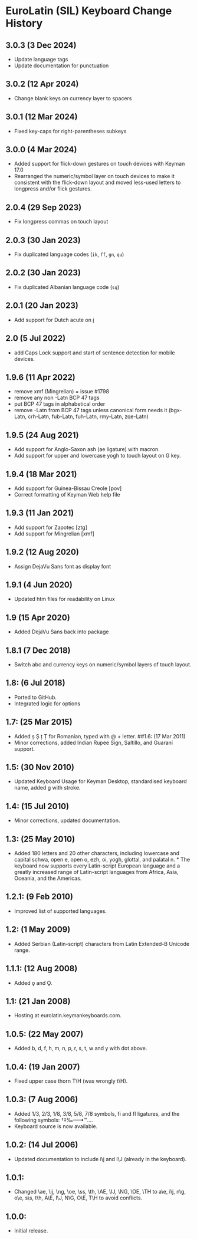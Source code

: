 # EuroLatin (SIL) Keyboard Change History

## 3.0.3 (3 Dec 2024)
* Update language tags
* Update documentation for punctuation
## 3.0.2 (12 Apr 2024)
* Change blank keys on currency layer to spacers
## 3.0.1 (12 Mar 2024)
* Fixed key-caps for right-parentheses subkeys
## 3.0.0 (4 Mar 2024)
* Added support for flick-down gestures on touch devices with Keyman 17.0
* Rearranged the numeric/symbol layer on touch devices to make it consistent with the flick-down layout and moved less-used letters to longpress and/or flick gestures.
## 2.0.4 (29 Sep 2023)
* Fix longpress commas on touch layout
## 2.0.3 (30 Jan 2023)
* Fix duplicated language codes (`ik`, `ff`, `gn`, `qu`)
## 2.0.2 (30 Jan 2023)
* Fix duplicated Albanian language code (`sq`)
## 2.0.1 (20 Jan 2023)
* Add support for Dutch acute on j
## 2.0 (5 Jul 2022)
* add Caps Lock support and start of sentence detection for mobile devices.
## 1.9.6 (11 Apr 2022)
* remove xmf (Mingrelian) = issue #1798
* remove any non -Latn BCP 47 tags
* put BCP 47 tags in alphabetical order
* remove -Latn from BCP 47 tags unless canonical form needs it (bgx-Latn, crh-Latn, fub-Latn, fuh-Latn, rmy-Latn, zqe-Latn)
## 1.9.5 (24 Aug 2021)
* Add support for Anglo-Saxon ash (ae ligature) with macron.
* Add support for upper and lowercase yogh to touch layout on G key.
## 1.9.4 (18 Mar 2021)
* Add support for Guinea-Bissau Creole [pov]
* Correct formatting of Keyman Web help file
## 1.9.3 (11 Jan 2021)
* Add support for Zapotec [ztg]
* Add support for Mingrelian [xmf]
## 1.9.2 (12 Aug 2020)
* Assign DejaVu Sans font as display font
## 1.9.1 (4 Jun 2020)
* Updated htm files for readability on Linux
## 1.9 (15 Apr 2020)
* Added DejaVu Sans back into package
## 1.8.1 (7 Dec 2018)
* Switch abc and currency keys on numeric/symbol layers of touch layout.
## 1.8: (6 Jul 2018)
* Ported to GitHub.
* Integrated logic for options
## 1.7: (25 Mar 2015)
* Added ș Ș ț Ț for Romanian, typed with @ + letter.
##1.6: (17 Mar 2011)
* Minor corrections, added Indian Rupee Sign, Saltillo, and Guaraní support.
## 1.5: (30 Nov 2010)
* Updated Keyboard Usage for Keyman Desktop, standardised keyboard name, added g with stroke.
## 1.4: (15 Jul 2010)
* Minor corrections, updated documentation.
## 1.3: (25 May 2010)
* Added 180 letters and 20 other characters, including lowercase and capital schwa, open e, open o, ezh, oi, yogh, glottal, and palatal n. * The keyboard now supports every Latin-script European language and a greatly increased range of Latin-script languages from Africa, Asia, Oceania, and the Americas.
## 1.2.1: (9 Feb 2010)
* Improved list of supported languages.
## 1.2: (1 May 2009)
* Added Serbian (Latin-script) characters from Latin Extended-B Unicode range.
## 1.1.1: (12 Aug 2008)
* Added ǫ and Ǫ.
## 1.1: (21 Jan 2008)
* Hosting at eurolatin.keymankeyboards.com.
## 1.0.5: (22 May 2007)
* Added b, d, f, h, m, n, p, r, s, t, w and y with dot above.
## 1.0.4: (19 Jan 2007)
* Fixed upper case thorn T\H (was wrongly t\H).
## 1.0.3: (7 Aug 2006)
* Added 1/3, 2/3, 1/8, 3/8, 5/8, 7/8 symbols, fi and fl ligatures, and the following symbols: †‡‰–—•™….
* Keyboard source is now available.
## 1.0.2: (14 Jul 2006)
* Updated documentation to include i\j and I\J (already in the keyboard).
## 1.0.1:
* Changed \ae, \ij, \ng, \oe, \ss, \th, \AE, \IJ, \NG, \OE, \TH to a\e, i\j, n\g, o\e, s\s, t\h, A\E, I\J, N\G, O\E, T\H to avoid conflicts.
## 1.0.0:
* Initial release.
